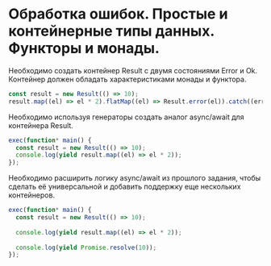 # Обработка ошибок. Простые и контейнерные типы данных. Функторы и монады.

Необходимо создать контейнер Result с двумя состояниями Error и Ok. Контейнер должен обладать характеристиками монады и функтора.

```js
const result = new Result(() => 10);
result.map((el) => el * 2).flatMap((el) => Result.error(el)).catch((err) => console.log(err));
```

Необходимо используя генераторы создать аналог async/await для контейнера Result.

```js
exec(function* main() {
  const result = new Result(() => 10);
  console.log(yield result.map((el) => el * 2));
});
```

Необходимо расширить логику async/await из прошлого задания, чтобы сделать её универсальной и добавить поддержку еще нескольких контейнеров.

```js
exec(function* main() {
  const result = new Result(() => 10);
  
  console.log(yield result.map((el) => el * 2));
  
  console.log(yield Promise.resolve(10));
});
```
